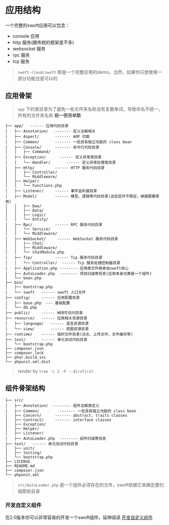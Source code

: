 # 应用结构

一个完整的swoft应用可以包含：

- console 应用
- http 服务(跟传统的框架差不多)
- websocket 服务
- rpc 服务
- tcp 服务

> `swoft-cloud/swoft` 即是一个完整应用的demo。当然，如果你只想使用一部分功能也是可以的

## 应用骨架

> `app` 下的类目录为了避免一些文件夹名称没有复数单词，导致命名不统一，所有的文件夹名称 **统一使用单数**

```text
├── app/   ------ 应用代码目录
│   ├── Annotation/   ------- 定义注解相关
│   ├── Aspect/       ------- AOP 切面
│   ├── Common/       ------- 一些具有独立功能的 class bean
│   ├── Console/      ------- 命令行代码目录
│   │   ├── Command/
│   ├── Exception/      ------ 定义异常类目录
│   │   └── Handler/       ------ 定义异常处理类目录
│   ├── Http/         ------ HTTP 服务代码目录
│   │   ├── Controller/
│   │   └── Middleware/
│   ├── Helper/
│   │   └── Functions.php
│   ├── Listener/     ------ 事件监听器目录
│   ├── Model/        ------ 模型、逻辑等代码目录(这些层并不限定，根据需要使用)
│   │   ├── Dao/
│   │   ├── Data/
│   │   ├── Logic/
│   │   └── Entity/
│   ├── Rpc/          ------ RPC 服务代码目录
│   │   └── Service/
│   │   └── Middleware/
│   ├── WebSocket/     ------ WebSocket 服务代码目录
│   │   ├── Chat/
│   │   ├── Middleware/
│   │   └── ChatModule.php
│   ├── Tcp/          ------ Tcp 服务代码目录
│   │   └── Controller/  ------ Tcp 服务处理控制器目录
│   ├── Application.php -------- 应用类文件继承自swoft核心
│   ├── AutoLoader.php  -------- 项目扫描等信息(应用本身也算是一个组件)
│   └── bean.php
├── bin/
│   ├── bootstrap.php
│   └── swoft   ------ swoft 入口文件
├── config/     ------ 应用配置目录
│   ├── base.php  --- 基础配置
│   └── db.php
├── public/     ------ WEB可访问目录
├── resource/   ------ 应用相关资源目录
│   ├── language/   ------ 语言资源目录  
│   └── view/       ------ 视图资源目录  
├── runtime/    ------ 临时文件目录(日志、上传文件、文件缓存等)
├── test/       ------ 单元测试代码目录
│   └── bootstrap.php
├── composer.json
├── composer.lock
├── phar.build.inc
└── phpunit.xml.dist
```

> render by `tree -L 2 -F --dirsfirst`


## 组件骨架结构

```
├── src/
│   ├── Annotation/  -------- 组件注解类定义
│   ├── Common/         ------- 一些具有独立功能的 class bean
│   ├── Concern/      ------- abstract, traits classes
│   ├── Contract/     ------- interface classes
│   ├── Exception/
│   ├── Helper/
│   ├── Listener/
│   ├── AutoLoader.php  -------- 组件扫描等信息
├── test/   ------ 单元测试代码目录
│   ├── unit/
│   ├── testing/
│   └── bootstrap.php
├── LICENSE
├── README.md
├── composer.json
└── phpunit.xml
```

> `src/AutoLoader.php` 是一个组件必须存在的文件，swoft依据它来确定要扫描那些目录

### 开发自定义组件

在2.0版本你可以非常容易的开发一个swoft组件。延伸阅读 [开发自定义组件](../component/index.md)
